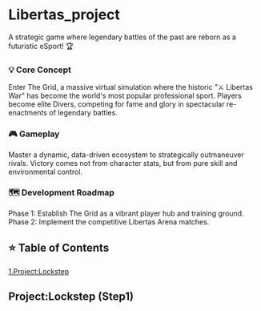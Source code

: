 # Libertas_project
A strategic game where legendary battles of the past are reborn as a futuristic eSport! 🏆

### 💡 Core Concept
Enter The Grid, a massive virtual simulation where the historic "⚔ Libertas War" has become the world's most popular professional sport.
Players become elite Divers, competing for fame and glory in spectacular re-enactments of legendary battles.

### 🎮 Gameplay
Master a dynamic, data-driven ecosystem to strategically outmaneuver rivals.
Victory comes not from character stats, but from pure skill and environmental control.

### 🗺️ Development Roadmap
Phase 1: Establish The Grid as a vibrant player hub and training ground.
Phase 2: Implement the competitive Libertas Arena matches.

## ⭐️ Table of Contents
[1.Project:Lockstep](#projectlockstep-step1)

## Project:Lockstep (Step1)
